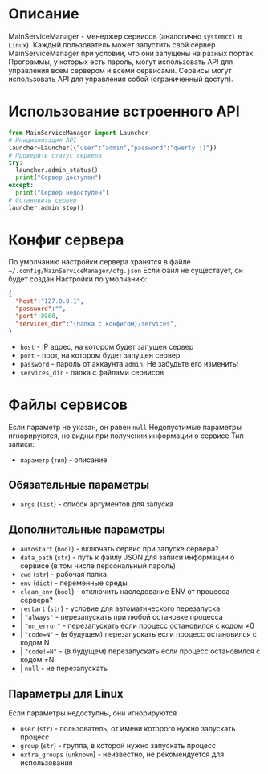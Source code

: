 # Описание
MainServiceManager - менеджер сервисов (аналогично `systemctl` в `Linux`). Каждый пользователь может запустить свой сервер MainServiceManager при условии, что они запущены на разных портах. Программы, у которых есть пароль, могут использовать API для управления всем сервером и всеми сервисами. Сервисы могут использовать API для управления собой (ограниченный доступ).
# Использование встроенного API
```python
from MainServiceManager import Launcher
# Инициализация API
launcher=Launcher({"user":"admin","password":"qwerty :)"})
# Проверить статус сервера
try:
  launcher.admin_status()
  print("Сервер доступен")
except:
  print("Сервер недоступен")
# Остановить сервер
launcher.admin_stop()
```
# Конфиг сервера
По умолчанию настройки сервера хранятся в файле `~/.config/MainServiceManager/cfg.json`
Если файл не существует, он будет создан
Настройки по умолчанию:
```json
{
  "host":"127.0.0.1",
  "password":"",
  "port":8960,
  "services_dir":"{папка с конфигом}/services",
}
```
- `host` - IP адрес, на котором будет запущен сервер
- `port` - порт, на котором будет запущен сервер
- `password` - пароль от аккаунта `admin`. Не забудьте его изменить!
- `services_dir` - папка с файлами сервисов
# Файлы сервисов
Если параметр не указан, он равен `null`
Недопустимые параметры игнорируются, но видны при получении информации о сервисе
Тип записи:
- `параметр` (`тип`) - описание
## Обязательные параметры
- `args` (`list`) - список аргументов для запуска
## Дополнительные параметры
- `autostart` (`bool`) - включать сервис при запуске сервера?
- `data_path` (`str`) - путь к файлу JSON для записи информации о сервисе (в том числе персональный пароль)
- `cwd` (`str`) - рабочая папка
- `env` (`dict`) - переменные среды
- `clean_env` (`bool`) - отключить наследование ENV от процесса сервера?
- `restart` (`str`) - условие для автоматического перезапуска
- | `"always"` - перезапускать при любой остановке процесса
- | `"on_error"` - перезапускать если процесс остановился с кодом ≠0
- | `"code=N"` - (в будущем) перезапускать если процесс остановился с кодом N
- | `"code!=N"` - (в будущем) перезапускать если процесс остановился с кодом ≠N
- | `null` - не перезапускать
## Параметры для Linux
Если параметры недоступны, они игнорируются
- `user` (`str`) - пользователь, от имени которого нужно запускать процесс
- `group` (`str`) - группа, в которой нужно запускать процесс
- `extra_groups` (`unknown`) - неизвестно, не рекомендуется для использования